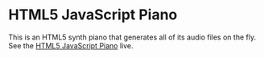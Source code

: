 HTML5 JavaScript Piano
======================

This is an HTML5 synth piano that generates all of its audio files on the fly. See the [HTML5 JavaScript Piano](http://mrcoles.com/piano/) live.
